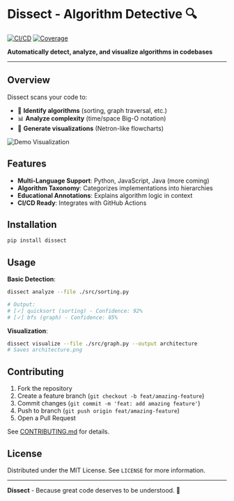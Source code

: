 # Dissect - Algorithm Detective 🔍

[![CI/CD](https://github.com/yourusername/dissect/actions/workflows/ci.yml/badge.svg)](https://github.com/yourusername/dissect/actions)
[![Coverage](https://codecov.io/gh/yourusername/dissect/branch/main/graph/badge.svg)](https://codecov.io/gh/yourusername/dissect)

**Automatically detect, analyze, and visualize algorithms in codebases**

---

## Overview
Dissect scans your code to:
- 🔎 **Identify algorithms** (sorting, graph traversal, etc.)
- 📊 **Analyze complexity** (time/space Big-O notation)
- 🎨 **Generate visualizations** (Netron-like flowcharts)

![Demo Visualization](https://i.imgur.com/5ZzKQ8H.png)

## Features
- **Multi-Language Support**: Python, JavaScript, Java (more coming)
- **Algorithm Taxonomy**: Categorizes implementations into hierarchies
- **Educational Annotations**: Explains algorithm logic in context
- **CI/CD Ready**: Integrates with GitHub Actions

## Installation
```bash
pip install dissect
```

## Usage
**Basic Detection**:
```bash
dissect analyze --file ./src/sorting.py

# Output:
# [✓] quicksort (sorting) - Confidence: 92%
# [✓] bfs (graph) - Confidence: 85%
```

**Visualization**:
```bash
dissect visualize --file ./src/graph.py --output architecture
# Saves architecture.png
```

## Contributing
1. Fork the repository
2. Create a feature branch (`git checkout -b feat/amazing-feature`)
3. Commit changes (`git commit -m 'feat: add amazing feature'`)
4. Push to branch (`git push origin feat/amazing-feature`)
5. Open a Pull Request

See [CONTRIBUTING.md](CONTRIBUTING.md) for details.

## License
Distributed under the MIT License. See `LICENSE` for more information.

---
**Dissect** - Because great code deserves to be understood. 🧠